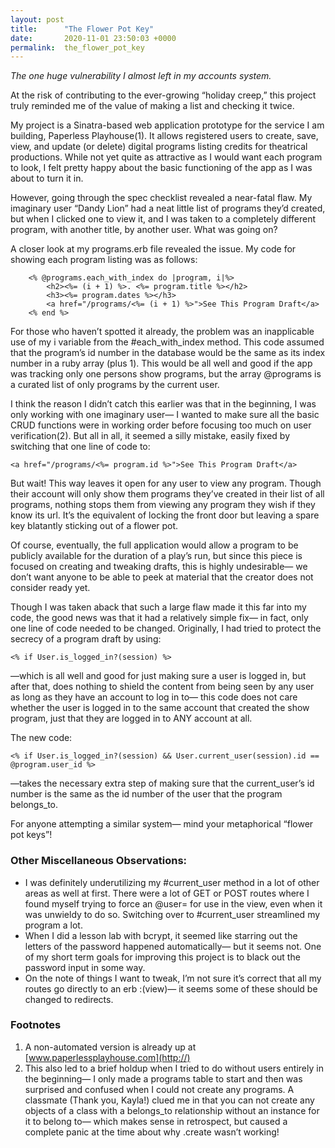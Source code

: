```yaml
---
layout: post
title:      "The Flower Pot Key"
date:       2020-11-01 23:50:03 +0000
permalink:  the_flower_pot_key
---
```


*The one huge vulnerability I almost left in my accounts system.*

At the risk of contributing to the ever-growing “holiday creep,” this project truly reminded me of the value of making a list and checking it twice.

My project is a Sinatra-based web application prototype for the service I am building, Paperless Playhouse(1). It allows registered users to create, save, view, and update (or delete) digital programs listing credits for theatrical productions. While not yet quite as attractive as I would want each program to look, I felt pretty happy about the basic functioning of the app as I was about to turn it in.

However, going through the spec checklist revealed a near-fatal flaw. My imaginary user “Dandy Lion” had a neat little list of programs they’d created, but when I clicked one to view it, and I was taken to a completely different program, with another title, by another user. What was going on?

A closer look at my programs.erb file revealed the issue. My code for showing each program listing was as follows:

```
    <% @programs.each_with_index do |program, i|%>
        <h2><%= (i + 1) %>. <%= program.title %></h2>
        <h3><%= program.dates %></h3>
        <a href="/programs/<%= (i + 1) %>">See This Program Draft</a>
    <% end %>
```

For those who haven’t spotted it already, the problem was an inapplicable use of my i variable from the #each_with_index method. This code assumed that the program’s id number in the database would be the same as its index number in a ruby array (plus 1). This would be all well and good if the app was tracking only one persons show programs, but the array @programs is a curated list of only programs by the current user.

I think the reason I didn’t catch this earlier was that in the beginning, I was only working with one imaginary user— I wanted to make sure all the basic CRUD functions were in working order before focusing too much on user verification(2).  But all in all, it seemed a silly mistake, easily fixed by switching that one line of code to:

```
<a href="/programs/<%= program.id %>">See This Program Draft</a>
```
        		
But wait! This way leaves it open for any user to view any program. Though their account will only show them programs they’ve created in their list of all programs, nothing stops them from viewing any program they wish if they know its url. It’s the equivalent of locking the front door but leaving a spare key blatantly sticking out of a flower pot.

Of course, eventually, the full application would allow a program to be publicly available for the duration of a play’s run, but since this piece is focused on creating and tweaking drafts, this is highly undesirable— we don’t want anyone to be able to peek at material that the creator does not consider ready yet.

Though I was taken aback that such a large flaw made it this far into my code, the good news was that it had a relatively simple fix— in fact, only one line of code needed to be changed. Originally, I had tried to protect the secrecy of a program draft by using:

```
<% if User.is_logged_in?(session) %>
```

—which is all well and good for just making sure a user is logged in, but after that, does nothing to shield the content from being seen by any user as long as they have an account to log in to— this code does not care whether the user is logged in to the same account that created the show program, just that they are logged in to ANY account at all.

The new code:

```
<% if User.is_logged_in?(session) && User.current_user(session).id == @program.user_id %>
```

—takes the necessary extra step of making sure that the current_user’s id number is the same as the id number of the user that the program belongs_to.

For anyone attempting a similar system— mind your metaphorical “flower pot keys”!

### Other Miscellaneous Observations:

* I was definitely underutilizing my #current_user method in a lot of other areas as well at first. There were a lot of GET or POST routes where I found myself trying to force an @user= for use in the view, even when it was unwieldy to do so. Switching over to #current_user streamlined my program a lot.
* When I did a lesson lab with bcrypt, it seemed like starring out the letters of the password happened automatically— but it seems not. One of my short term goals for improving this project is to black out the password input in some way.
* On the note of things I want to tweak, I’m not sure it’s correct that all my routes go directly to an erb :(view)— it seems some of these should be changed to redirects.

### Footnotes
1. A non-automated version is already up at [www.paperlessplayhouse.com](http://)
2. This also led to a brief holdup when I tried to do without users entirely in the beginning— I only made a programs table to start and then was surprised and confused when I could not create any programs. A classmate (Thank you, Kayla!) clued me in that you can not create any objects of a class with a belongs_to relationship without an instance for it to belong to— which makes sense in retrospect, but caused a complete panic at the time about why .create wasn’t working!

